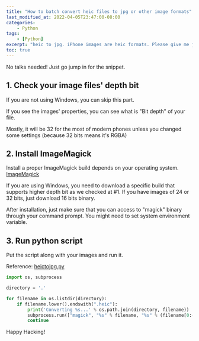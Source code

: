 ```yaml
---
title: "How to batch convert heic files to jpg or other image formats"
last_modified_at: 2022-04-05T23:47:00-08:00
categories:
    - Python
tags:
    - [Python]
excerpt: "heic to jpg. iPhone images are heic formats. Please give me jpgs... "
toc: true
---
```


No talks needed! Just go jump in for the snippet.

## 1. Check your image files' depth bit

If you are not using Windows, you can skip this part.

If you see the images' properties, you can see what is "Bit depth" of your file.

Mostly, it will be 32 for the most of modern phones unless you changed some settings (because 32 bits means it's RGBA)

## 2. Install ImageMagick

Install a proper ImageMagick build depends on your operating system. [ImageMagick](https://imagemagick.org/script/download.php#windows)

If you are using Windows, you need to download a specific build that supports higher depth bit as we checked at #1. If you have images of 24 or 32 bits, just download 16 bits binary.

After installation, just make sure that you can access to "magick" binary through your command prompt. You might need to set system environment variable.

## 3. Run python script

Put the script along with your images and run it.

Reference: [heictojpg.py](https://github.com/mpapazog/heic-to-jpg/blob/master/heictojpg.py)

```python
import os, subprocess

directory = '.'

for filename in os.listdir(directory):
    if filename.lower().endswith(".heic"): 
        print('Converting %s...' % os.path.join(directory, filename))
        subprocess.run(["magick", "%s" % filename, "%s" % (filename[0:-5] + '.jpg')])
        continue
```

Happy Hacking!